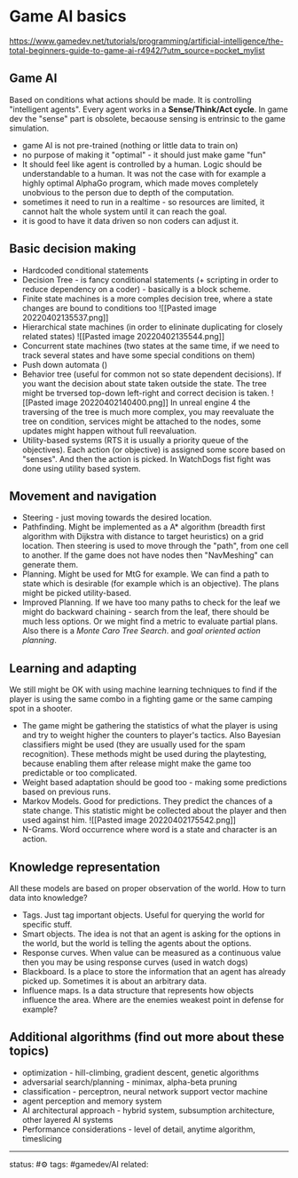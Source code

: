 # Game AI basics
https://www.gamedev.net/tutorials/programming/artificial-intelligence/the-total-beginners-guide-to-game-ai-r4942/?utm_source=pocket_mylist
## Game AI
Based on conditions what actions should be made. It is controlling "intelligent agents".
Every agent works in a **Sense/Think/Act cycle**.
In game dev the "sense" part is obsolete, becaouse sensing is entrinsic to the game simulation.

- game AI is not pre-trained (nothing or little data to train on)
- no purpose of making it "optimal" - it should just make game "fun"
- It should feel like agent is controlled by a human. Logic should be understandable to a human. It was not the case with for example a highly optimal AlphaGo program, which made moves completely unobvious to the person due to depth of the computation.
- sometimes it need to run in a realtime - so resources are limited, it cannot halt the whole system until it can reach the goal.
- it is good to have it data driven so non coders can adjust it.

## Basic decision making
 - Hardcoded conditional statements
 - Decision Tree - is fancy conditional statements (+ scripting in order to reduce dependency on a coder) - basically is a block scheme.
 - Finite state machines is a more comples decision tree, where a state changes are bound to conditions too
	![[Pasted image 20220402135537.png]]
 - Hierarchical state machines (in order to elininate duplicating for closely related states)
   ![[Pasted image 20220402135544.png]]
- Concurrent state machines (two states at the same time, if we need to track several states and have some special conditions on them)
- Push down automata ()
- Behavior tree (useful for common not so state dependent decisions). If you want the decision about state taken outside the state. The tree might be trversed top-down left-right and correct decision is taken.
  ![[Pasted image 20220402140400.png]]
	In unreal engine 4 the traversing of the tree is much more complex, you may reevaluate the tree on condition, services might be attached to the nodes, some updates might happen without full reevaluation.
- Utility-based systems (RTS it is usually a priority queue of the objectives). Each action (or objective) is assigned some score based on "senses". And then the action is picked. In WatchDogs fist fight was done using utility based system.

## Movement and navigation
- Steering - just moving towards the desired location.
- Pathfinding. Might be implemented as a A* algorithm (breadth first algorithm with Dijkstra with distance to target heuristics) on a grid location. Then steering is used to move through the "path", from one cell to another. If the game does not have nodes then "NavMeshing" can generate them.
- Planning. Might be used for MtG for example. We can find a path to state which is desirable (for example which is an objective). The plans might be picked utility-based.
- Improved Planning. If we have too many paths to check for the leaf we might do backward chaining - search from the leaf, there should be much less options. Or we might find a metric to evaluate partial plans. Also there is a *Monte Caro Tree Search*. and *goal oriented action planning*.

## Learning and adapting
We still might be OK with using machine learning techniques to find if the player is using the same combo in a fighting game or the same camping spot in a shooter.
 - The game might be gathering the statistics of what the player is using and try to weight higher the counters to player's tactics.
	Also Bayesian classifiers might be used (they are usually used for the spam recognition).
	These methods might be used during the playtesting, because enabling them after release might make the game too predictable or too complicated.
 - Weight based adaptation should be good too - making some predictions based on previous runs.
 - Markov Models. Good for predictions. They predict the chances of a state change. This statistic might be collected about the player and then used against him.
![[Pasted image 20220402175542.png]]
- N-Grams. Word occurrence where word is a state and character is an action.

## Knowledge representation
All these models are based on proper observation of the world. How to turn data into knowledge?
 - Tags. Just tag important objects. Useful for querying the world for specific stuff.
 - Smart objects. The idea is not that an agent is asking for the options in the world, but the world is telling the agents about the options.
 - Response curves. When value can be measured as a continuous value then you may be using response curves (used in watch dogs)
 - Blackboard. Is a place to store the information that an agent has already picked up. Sometimes it is about an arbitrary data.
 - Influence maps. Is a data structure that represents how objects influence the area. Where are the enemies weakest point in defense for example?

## Additional algorithms (find out more about these topics)
 - optimization - hill-climbing, gradient descent, genetic algorithms
 - adversarial search/planning - minimax, alpha-beta pruning
 - classification - perceptron, neural network support vector machine
 - agent perception and memory system
 - AI architectural approach - hybrid system, subsumption architecture, other layered AI systems
 - Performance considerations - level of detail, anytime algorithm, timeslicing


---
status: #⚙️ 
tags: #gamedev/AI 
related: 